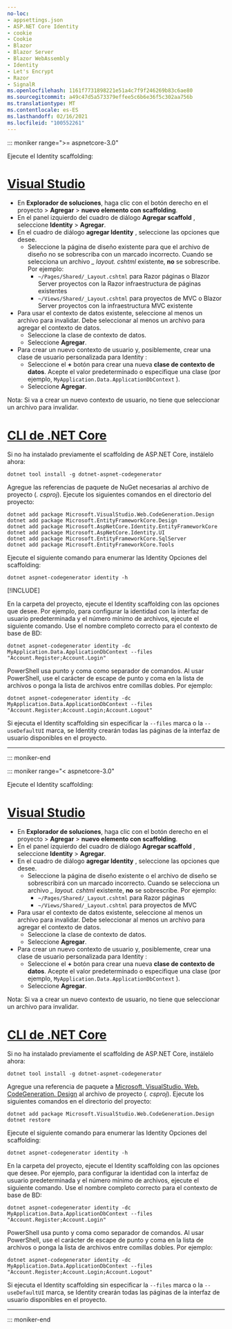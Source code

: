 ```yaml
---
no-loc:
- appsettings.json
- ASP.NET Core Identity
- cookie
- Cookie
- Blazor
- Blazor Server
- Blazor WebAssembly
- Identity
- Let's Encrypt
- Razor
- SignalR
ms.openlocfilehash: 1161f7731898221e51a4c7f9f246269b83c6ae80
ms.sourcegitcommit: a49c47d5a573379effee5c6b6e36f5c302aa756b
ms.translationtype: MT
ms.contentlocale: es-ES
ms.lasthandoff: 02/16/2021
ms.locfileid: "100552261"
---
```

::: moniker range=">= aspnetcore-3.0"

Ejecute el Identity scaffolding:

# <a name="visual-studio"></a>[Visual Studio](#tab/visual-studio)

* En **Explorador de soluciones**, haga clic con el botón derecho en el proyecto > **Agregar** > **nuevo elemento con scaffolding**.
* En el panel izquierdo del cuadro de diálogo **Agregar scaffold** , seleccione **Identity** > **Agregar**.
* En el cuadro de diálogo **agregar Identity** , seleccione las opciones que desee.
  * Seleccione la página de diseño existente para que el archivo de diseño no se sobrescriba con un marcado incorrecto. Cuando se selecciona un archivo *\_ layout. cshtml* existente, **no** se sobrescribe. Por ejemplo:
    * `~/Pages/Shared/_Layout.cshtml` para Razor páginas o Blazor Server proyectos con la Razor infraestructura de páginas existentes
    * `~/Views/Shared/_Layout.cshtml` para proyectos de MVC o Blazor Server proyectos con la infraestructura MVC existente
* Para usar el contexto de datos existente, seleccione al menos un archivo para invalidar. Debe seleccionar al menos un archivo para agregar el contexto de datos.
  * Seleccione la clase de contexto de datos.
  * Seleccione **Agregar**.
* Para crear un nuevo contexto de usuario y, posiblemente, crear una clase de usuario personalizada para Identity :
  * Seleccione el **+** botón para crear una nueva **clase de contexto de datos**. Acepte el valor predeterminado o especifique una clase (por ejemplo, `MyApplication.Data.ApplicationDbContext` ).
  * Seleccione **Agregar**.

Nota: Si va a crear un nuevo contexto de usuario, no tiene que seleccionar un archivo para invalidar.

# <a name="net-core-cli"></a>[CLI de .NET Core](#tab/netcore-cli)

Si no ha instalado previamente el scaffolding de ASP.NET Core, instálelo ahora:

```dotnetcli
dotnet tool install -g dotnet-aspnet-codegenerator
```

Agregue las referencias de paquete de NuGet necesarias al archivo de proyecto (*. csproj*). Ejecute los siguientes comandos en el directorio del proyecto:

```dotnetcli
dotnet add package Microsoft.VisualStudio.Web.CodeGeneration.Design
dotnet add package Microsoft.EntityFrameworkCore.Design
dotnet add package Microsoft.AspNetCore.Identity.EntityFrameworkCore
dotnet add package Microsoft.AspNetCore.Identity.UI
dotnet add package Microsoft.EntityFrameworkCore.SqlServer
dotnet add package Microsoft.EntityFrameworkCore.Tools
```

Ejecute el siguiente comando para enumerar las Identity Opciones del scaffolding:

```dotnetcli
dotnet aspnet-codegenerator identity -h
```

[!INCLUDE[](~/includes/scaffoldTFM.md)]

En la carpeta del proyecto, ejecute el Identity scaffolding con las opciones que desee. Por ejemplo, para configurar la identidad con la interfaz de usuario predeterminada y el número mínimo de archivos, ejecute el siguiente comando. Use el nombre completo correcto para el contexto de base de BD:

```dotnetcli
dotnet aspnet-codegenerator identity -dc MyApplication.Data.ApplicationDbContext --files "Account.Register;Account.Login"
```

PowerShell usa punto y coma como separador de comandos. Al usar PowerShell, use el carácter de escape de punto y coma en la lista de archivos o ponga la lista de archivos entre comillas dobles. Por ejemplo:

```dotnetcli
dotnet aspnet-codegenerator identity -dc MyApplication.Data.ApplicationDbContext --files "Account.Register;Account.Login;Account.Logout"
```

Si ejecuta el Identity scaffolding sin especificar la `--files` marca o la `--useDefaultUI` marca, se Identity crearán todas las páginas de la interfaz de usuario disponibles en el proyecto.

---

::: moniker-end

::: moniker range="< aspnetcore-3.0"

Ejecute el Identity scaffolding:

# <a name="visual-studio"></a>[Visual Studio](#tab/visual-studio)

* En **Explorador de soluciones**, haga clic con el botón derecho en el proyecto > **Agregar** > **nuevo elemento con scaffolding**.
* En el panel izquierdo del cuadro de diálogo **Agregar scaffold** , seleccione **Identity** > **Agregar**.
* En el cuadro de diálogo **agregar Identity** , seleccione las opciones que desee.
  * Seleccione la página de diseño existente o el archivo de diseño se sobrescribirá con un marcado incorrecto. Cuando se selecciona un archivo *\_ layout. cshtml* existente, **no** se sobrescribe. Por ejemplo:
    * `~/Pages/Shared/_Layout.cshtml` para Razor páginas
    * `~/Views/Shared/_Layout.cshtml` para proyectos de MVC
* Para usar el contexto de datos existente, seleccione al menos un archivo para invalidar. Debe seleccionar al menos un archivo para agregar el contexto de datos.
  * Seleccione la clase de contexto de datos.
  * Seleccione **Agregar**.
* Para crear un nuevo contexto de usuario y, posiblemente, crear una clase de usuario personalizada para Identity :
  * Seleccione el **+** botón para crear una nueva **clase de contexto de datos**. Acepte el valor predeterminado o especifique una clase (por ejemplo, `MyApplication.Data.ApplicationDbContext` ).
  * Seleccione **Agregar**.

Nota: Si va a crear un nuevo contexto de usuario, no tiene que seleccionar un archivo para invalidar.

# <a name="net-core-cli"></a>[CLI de .NET Core](#tab/netcore-cli)

Si no ha instalado previamente el scaffolding de ASP.NET Core, instálelo ahora:

```dotnetcli
dotnet tool install -g dotnet-aspnet-codegenerator
```

Agregue una referencia de paquete a [Microsoft. VisualStudio. Web. CodeGeneration. Design](https://www.nuget.org/packages/Microsoft.VisualStudio.Web.CodeGeneration.Design/) al archivo de proyecto (*. csproj*). Ejecute los siguientes comandos en el directorio del proyecto:

```dotnetcli
dotnet add package Microsoft.VisualStudio.Web.CodeGeneration.Design
dotnet restore
```

Ejecute el siguiente comando para enumerar las Identity Opciones del scaffolding:

```dotnetcli
dotnet aspnet-codegenerator identity -h
```

En la carpeta del proyecto, ejecute el Identity scaffolding con las opciones que desee. Por ejemplo, para configurar la identidad con la interfaz de usuario predeterminada y el número mínimo de archivos, ejecute el siguiente comando. Use el nombre completo correcto para el contexto de base de BD:

```dotnetcli
dotnet aspnet-codegenerator identity -dc MyApplication.Data.ApplicationDbContext --files "Account.Register;Account.Login"
```

PowerShell usa punto y coma como separador de comandos. Al usar PowerShell, use el carácter de escape de punto y coma en la lista de archivos o ponga la lista de archivos entre comillas dobles. Por ejemplo:

```dotnetcli
dotnet aspnet-codegenerator identity -dc MyApplication.Data.ApplicationDbContext --files "Account.Register;Account.Login;Account.Logout"
```

Si ejecuta el Identity scaffolding sin especificar la `--files` marca o la `--useDefaultUI` marca, se Identity crearán todas las páginas de la interfaz de usuario disponibles en el proyecto.

---

::: moniker-end
